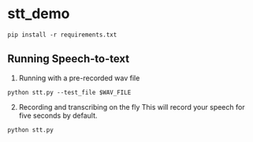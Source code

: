 # stt_demo

```
pip install -r requirements.txt
```

## Running Speech-to-text

1. Running with a pre-recorded wav file
```
python stt.py --test_file $WAV_FILE
```

2. Recording and transcribing on the fly
This will record your speech for five seconds by default.
```
python stt.py
```
